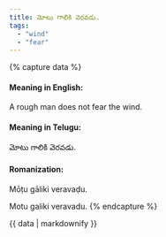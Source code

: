 ```yaml
---
title: మోటు గాలికి వెరవడు.
tags:
  - "wind"
  - "fear"
---
```


{% capture data %}
#### Meaning in English:
A rough man does not fear the wind.

#### Meaning in Telugu:
మోటు గాలికి వెరవడు.

#### Romanization:
Mōṭu gāliki veravaḍu.

Motu galiki veravadu.
{% endcapture %}

{{ data | markdownify }}

